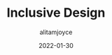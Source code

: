 ---
author: alitamjoyce
date: 2022-01-30
draft: true
publisher: nngroup
tags:
  - design
  - inclusivity
target_url: https://www.nngroup.com/articles/inclusive-design/
title: Inclusive Design
---